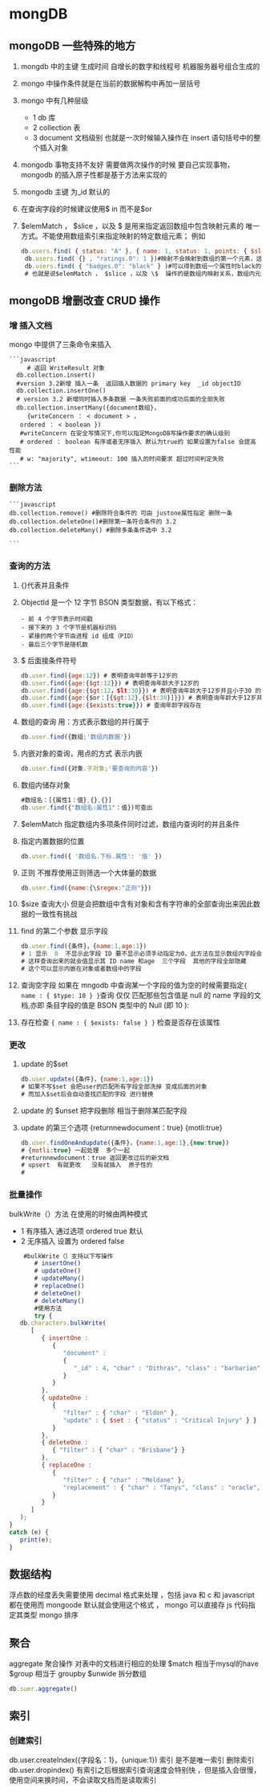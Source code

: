 # mongDB

## mongoDB 一些特殊的地方

1. mongdb 中的主键 生成时间 自增长的数字和线程号 机器服务器号组合生成的
2. mongo 中操作条件就是在当前的数据解构中再加一层括号
3. mongo 中有几种层级
   - 1 db 库
   - 2 collection 表
   - 3 document 文档级别 也就是一次时候输入操作在 insert 语句括号中的整个插入对象
4. mongodb 事物支持不友好 需要做两次操作的时候 要自己实现事物，mongodb 的插入原子性都是基于方法来实现的
5. mongodb 主键 为\_id 默认的
6. 在查询字段的时候建议使用$ in 而不是$or
7. $elemMatch ， $slice ，以及 \$ 是用来指定返回数组中包含映射元素的 唯一 方式。不能使用数组索引来指定映射的特定数组元素；
   例如

   ```javascript
   db.users.find( { status: "A" }, { name: 1, status: 1, points: { $slice: -1 } } ) # 可以返回status 为A的 points数组中的的最后一个元素
    db.users.find( {} , "ratings.0": 1 })#映射不会映射到数组的第一个元素，这样写不对。
    db.users.find( { "badges.0": "black" } )#可以得到数组一个属性时black的
    # 也就是说$elemMatch ， $slice ，以及 \$  操作的是数组内映射关系，数组内元素关系 而不用这个几个操作符操作的是数组名

   ```

## mongoDB 增删改查 CRUD 操作

### 增 插入文档

mongo 中提供了三条命令来插入

    ```javascript
         # 返回 WriteResult 对象
      db.collection.insert()
      #version 3.2新增 插入一条  返回插入数据的 primary key  _id objectID
      db.collection.insertOne()
      # version 3.2 新增同时插入多条数据 一条失败前面的成功后面的全部失败
      db.collection.insertMany({document数组}，
         {writeConcern ： < document > ，
       ordered ： < boolean })
       #writeConcern 在安全写情况下,你可以指定MongoDB写操作要求的确认级别
       # ordered ： boolean 有序或者无序插入 默认为true的 如果设置为false 会提高性能
       # w: "majority", wtimeout: 100 插入的时间要求 超过时间判定失败
    ```

### 删除方法

    ```javascript
    db.collection.remove() #删除符合条件的 可由 justone属性指定 删除一条
    db.collection.deleteOne()#删除第一条符合条件的 3.2
    db.collection.deleteMany() #删除多条条件选中 3.2

    ```

### 查询的方法

1.  {}代表并且条件
2.  ObjectId 是一个 12 字节 BSON 类型数据，有以下格式：

        - 前 4 个字节表示时间戳
        - 接下来的 3 个字节是机器标识码
        - 紧接的两个字节由进程 id 组成（PID）
        - 最后三个字节是随机数

3.  \$ 后面接条件符号

    ```javascript
    db.user.find({age:12}) # 表明查询年龄等于12岁的
    db.user.find({age:{$gt:12}}) # 表明查询年龄大于12岁的
    db.user.find({age:{$gt:12，$lt:30}}) # 表明查询年龄大于12岁并且小于30 的
    db.user.find({age:{$or：[{$gt:12},{$lt:30}]}}) # 表明查询年龄大于12岁并且小于30 的
    db.user.find({age:{$exists:true}}) # 查询年龄字段存在
    ```

4.  数组的查询 用：方式表示数组的并行属于

    ```javascript
    db.user.find({数组;'数组内数据'})
    ```

5.  内嵌对象的查询，用点的方式 表示内嵌

    ```javascript
    db.user.find({对象.子对象;'要查询的内容'})
    ```

6.  数组内储存对象

    ```javascript
    #数组名：[{属性1：值},{},{}]
    db.user.find({"数组名:属性1"：值})可查出
    ```

7.  \$elemMatch 指定数组内多项条件同时过滤，数组内查询时的并且条件
8.  指定内置数据的位置

    ```javascript
    db.user.find({ '数组名.下标.属性': '值' })
    ```

9.  正则 不推荐使用正则筛选一个大体量的数据

    ```javascript
    db.user.find({name:{\$regex:"正则"}})
    ```

10. \$size 查询大小 但是会把数组中含有对象和含有字符串的全部查询出来因此数据的一致性有挑战

11. find 的第二个参数 显示字段

    ```javascript
    db.user.find({条件}，{name:1,age:1})
    # 1 显示  0  不显示此字段 ID 要不显示必须手动指定为0，此方法在显示数组内字段会有缺陷
    # 这样查询出来的就会值显示其 ID name 和age  三个字段  其他的字段全部隐藏
    # 这个可以显示内嵌在对象或者数组中的字段
    ```

12. 查询空字段
    如果在 mngodb 中查询某一个字段的值为空的时候需要指定`{ name : { $type: 10 } }`查询 仅仅 匹配那些包含值是 null 的 name 字段的文档,亦即 条目字段的值是 BSON 类型中的 Null (即 10 ):
13. 存在检查
    `{ name : { $exists: false } }` 检查是否存在该属性

### 更改

1. update 的\$set

   ```javascript
   db.user.update({条件}，{name:1,age:1})
   # 如果不写$set 会把user的匹配所有字段全部洗掉 变成后面的对象
   # 而加入$set后会自动查找匹配的字段 进行替换
   ```

2. update 的 \$unset 把字段删除 相当于删除某匹配字段

3. update 的第三个选项 {returnnewdocument：true} {motli:true}

   ```javascript
   db.user.findOneAndupdate({条件}，{name:1,age:1},{new:true})
   # {motli:true} 一起处理  多个一起
   #returnnewdocument：true 返回更改过后的新文档
   # upsert  有就更改   没有就插入  原子性的
   #
   ```

### 批量操作

bulkWrite（）方法 在使用的时候由两种模式

- 1 有序插入 通过选项 ordered true 默认
- 2 无序插入 设置为 ordered false

```javascript
    #bulkWrite（）支持以下写操作
       # insertOne()
       # updateOne()
       # updateMany()
       # replaceOne()
       # deleteOne()
       # deleteMany()
       #使用方法
       try {
   db.characters.bulkWrite(
      [
         { insertOne :
            {
               "document" :
               {
                  "_id" : 4, "char" : "Dithras", "class" : "barbarian", "lvl" : 4
               }
            }
         },
         { updateOne :
            {
               "filter" : { "char" : "Eldon" },
               "update" : { $set : { "status" : "Critical Injury" } }
            }
         },
         { deleteOne :
            { "filter" : { "char" : "Brisbane"} }
         },
         { replaceOne :
            {
               "filter" : { "char" : "Meldane" },
               "replacement" : { "char" : "Tanys", "class" : "oracle", "lvl" : 4 }
            }
         }
      ]
   );
}
catch (e) {
   print(e);
}
```

## 数据结构

浮点数的经度丢失需要使用 decimal 格式来处理 ，包括 java 和 c 和 javascript 都在使用而 mongoode 默认就会使用这个格式 ，
mongo 可以直接存 js 代码指定其类型
mongo 排序

## 聚合

aggregate 聚合操作 对表中的文档进行相应的处理
$match  相当于mysql的have
$group 相当于 groupby
\$unwide 拆分数组

```javascript
db.suer.aggregate()
```

## 索引

### 创建索引

db.user.createIndex({字段名：1}，{unique:1}) 索引 是不是唯一索引
删除索引 db.user.dropindex()
有索引之后根据索引查询速度会特别快 ，但是插入会很慢，使用空间来换时间，不会读取文档而是读取索引
